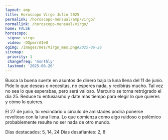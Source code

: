```yaml
---
layout: amp
title: Horoscopo Virgo Julio 2025 
permalink: /horoscopo-mensual/amp/virgo/
normallink: /horoscopo-mensual/virgo/
home: FALSE
horoscopo:
 signo: virgo
 video: -DQpmrrAIeU
ogimg: /images/mes/Virgo_mes.png#2025-06-26
sitemap:
 priority: 1
 changefreq: 'monthly'
 lastmod: '2025-06-26'
---
```



Busca la buena suerte en asuntos de dinero bajo la luna llena del 11 de junio. Pide lo que deseas o necesitas, no esperes nada, y recibirás mucho. Tal vez no sea lo que esperabas, pero será valioso. Mercurio se torna retrógrado el día 25. Reduce tu entusiasmo y date más tiempo para elegir lo que quieres y cómo lo quieres. 

El 27 de junio, tu vecindario o círculo de amistades podría ponerse revoltoso con la luna llena. Lo que comienza como algo ruidoso o polémico probablemente resulte no ser nada de otro mundo. 

Días destacados: 5, 14, 24
Días desafiantes: 2, 8</div>
